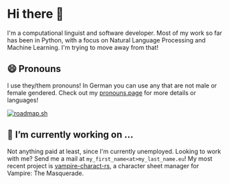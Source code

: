 # Hi there 👋

I'm a computational linguist and software developer.
Most of my work so far has been in Python, with a focus on Natural Language Processing and Machine Learning.
I'm trying to move away from that!

## 😄 Pronouns

I use they/them pronouns! In German you can use any that are not male or female gendered. Check out my [pronouns.page](https://de.pronouns.page/@LexiBlesius) for more details or languages!

[![roadmap.sh](https://roadmap.sh/card/tall/6689a257501413692baa15eb?variant=dark&roadmaps=python%2Crust)](https://roadmap.sh)

<!--
**Ablesius/Ablesius** is a ✨ _special_ ✨ repository because its `README.md` (this file) appears on your GitHub profile.

Here are some ideas to get you started:

- 🔭 I’m currently working on ...
- 🌱 I’m currently learning ...
- 👯 I’m looking to collaborate on ...
- 🤔 I’m looking for help with ...
- 💬 Ask me about ...
- 📫 How to reach me: ...
- 😄 Pronouns: ...
- ⚡ Fun fact: ...
-->

## 🔭 I’m currently working on ...

Not anything paid at least, since I'm currently unemployed. Looking to work with me? Send me a mail at `my_first_name<at>my_last_name.eu`!
My most recent project is [vampire-charact-rs](https://github.com/Ablesius/vampire-charact-rs), a character sheet manager for Vampire: The Masquerade.


<!-- ## 🌱 I’m currently learning ... -->

